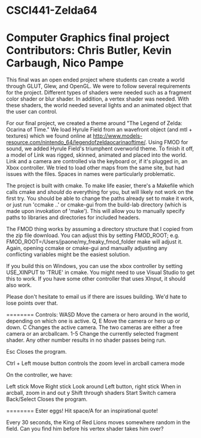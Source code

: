 # CSCI441-Zelda64
Computer Graphics final project
Contributors: Chris Butler, Kevin Carbaugh, Nico Pampe
=======

This final was an open ended project where students can create a world through GLUT, Glew, and OpenGL. We were to follow several requirements for the project. Different types of shaders were needed such as a fragment color shader or blur shader. In addition, a vertex shader was needed. With these shaders, the world needed several lights and an animated object that the user can control.

For our final project, we created a theme around "The Legend of Zelda: Ocarina of Time." We load Hyrule Field from an wavefront object (and mtl + textures) which we found online at http://www.models-resource.com/nintendo_64/legendofzeldaocarinaoftime/. Using FMOD for sound, we added Hyrule Field's triumphent overworld theme. To finish it off, a model of Link was rigged, skinned, animated and placed into the world. Link and a camera are controlled via the keyboard or, if it's plugged in, an Xbox controller. We tried to load other maps from the same site, but had issues with the files. Spaces in names were particularly problematic.

The project is built with cmake. To make life easier, there's a Makefile which calls cmake and *should* do everything for you, but will likely not work on the first try. You should be able to change the paths already set to make it work, or just run 'ccmake ..' or cmake-gui from the build-lab directory (which is made upon invokation of 'make'). This will allow you to manually specify paths to libraries and directories for included headers.

The FMOD thing works by assuming a directory structure that I copied from the zip file download. You can adjust this by setting FMOD_ROOT; e.g.
	FMOD_ROOT=/Users/jpaone/my_freaky_fmod_folder make
will adjust it. Again, opening ccmake or cmake-gui and manually adjusting any conflicting variables might be the easiest solution.

If you build this on Windows, you can use the xbox controller by setting USE_XINPUT to 'TRUE' in cmake. You might need to use Visual Studio to get this to work. If you have some other controller that uses XInput, it should also work.

Please don't hesitate to email us if there are issues building. We'd hate to lose points over that.

========
Controls:
WASD      Move the camera or hero around in the world, depending on which one is active.
Q, E      Move the camera or hero up or down.
C         Changes the active camera. The two cameras are either a free camera or an arcballcam.
1-5       Change the currently selected fragment shader. Any other number results in no shader passes being run.

Esc       Closes the program.

Ctrl + Left mouse button controls the zoom level in arcball camera mode

On the controller, we have:

Left stick                Move
Right stick               Look around
Left button, right stick  When in arcball, zoom in and out
y                         Shift through shaders
Start                     Switch camera
Back/Select               Closes the program.

========
Ester eggs!
Hit space/A for an inspirational quote!

Every 30 seconds, the King of Red Lions moves somewhere random in the field. Can you find him before his vertex shader takes him over?
